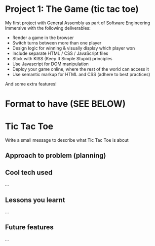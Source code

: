# Project 1: The Game (tic tac toe)

My first project with General Assembly as part of Software Engineering Immersive with the following deliverables:

- Render a game in the browser
- Switch turns between more than one player
- Design logic for winning & visually display which player won
- Include separate HTML / CSS / JavaScript files
- Stick with KISS (Keep It Simple Stupid) principles
- Use Javascript for DOM manipulation
- Deploy your game online, where the rest of the world can access it
- Use semantic markup for HTML and CSS (adhere to best practices)

And some extra features!

# Format to have (SEE BELOW)

# Tic Tac Toe

Write a small message to describe what Tic Tac Toe is about

## Approach to problem (planning)

## Cool tech used
...
## Lessons you learnt
...

## Future features
...